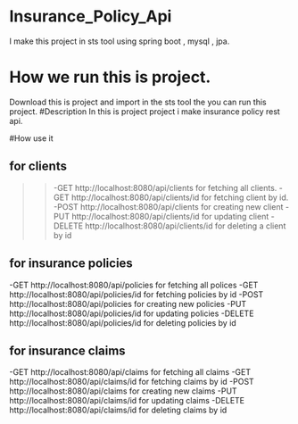 # Insurance_Policy_Api
I make this project in sts tool using spring boot , mysql , jpa.
# How we run this is project.
Download this is project and import in the sts tool the you can run this project.
#Description
In this is project project  i make insurance policy rest api.

#How use it 
## for clients
>>-GET http://localhost:8080/api/clients         for fetching all clients.
>>-GET http://localhost:8080/api/clients/id       for fetching client by id.
>>-POST http://localhost:8080/api/clients             for creating new client
>>-PUT   http://localhost:8080/api/clients/id          for updating client
>>-DELETE  http://localhost:8080/api/clients/id       for deleting a client by id

## for insurance policies
-GET http://localhost:8080/api/policies         for fetching all polices
-GET  http://localhost:8080/api/policies/id    for fetching policies by id
-POST  http://localhost:8080/api/policies     for creating new policies
-PUT   http://localhost:8080/api/policies/id   for updating policies
-DELETE   http://localhost:8080/api/policies/id    for deleting policies by id

## for insurance claims
-GET http://localhost:8080/api/claims         for fetching all claims
-GET  http://localhost:8080/api/claims/id   for fetching claims by id
-POST  http://localhost:8080/api/claims     for creating new claims
-PUT   http://localhost:8080/api/claims/id   for updating claims
-DELETE  http://localhost:8080/api/claims/id   for deleting claims by id




